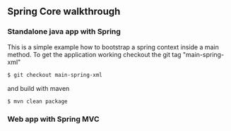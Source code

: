## Spring Core walkthrough 

### Standalone java app with Spring 
This is a simple example how to bootstrap a spring context inside a main method.
To get the application working checkout the git tag "main-spring-xml" 

```sh
$ git checkout main-spring-xml
```

and build with maven

```sh
$ mvn clean package
```

### Web app with Spring MVC 
